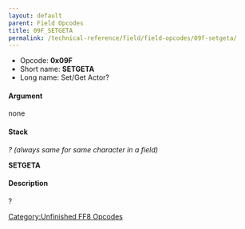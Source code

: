 ```yaml
---
layout: default
parent: Field Opcodes
title: 09F_SETGETA
permalink: /technical-reference/field/field-opcodes/09f-setgeta/
---
```


-   Opcode: **0x09F**
-   Short name: **SETGETA**
-   Long name: Set/Get Actor?

#### Argument

none

#### Stack

  
*? (always same for same character in a field)*

**SETGETA**

#### Description

?

[Category:Unfinished FF8 Opcodes](../../../../Category:Unfinished_FF8_Opcodes)
